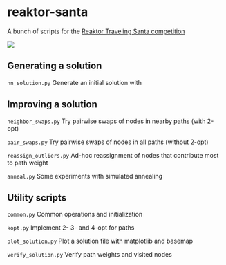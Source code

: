 # reaktor-santa
A bunch of scripts for the [Reaktor Traveling Santa competition](https://traveling-santa.reaktor.com/)

![](globe.gif)

## Generating a solution

`nn_solution.py` Generate an initial solution with 

## Improving a solution

`neighbor_swaps.py` Try pairwise swaps of nodes in nearby paths (with 2-opt)

`pair_swaps.py` Try pairwise swaps of nodes in all paths (without 2-opt)

`reassign_outliers.py` Ad-hoc reassignment of nodes that contribute most to path weight

`anneal.py` Some experiments with simulated annealing

## Utility scripts

`common.py` Common operations and initialization

`kopt.py` Implement 2- 3- and 4-opt for paths

`plot_solution.py` Plot a solution file with matplotlib and basemap

`verify_solution.py` Verify path weights and visited nodes
